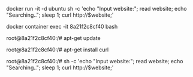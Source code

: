 docker run -it -d ubuntu sh -c 'echo "Input website:"; read website; echo "Searching.."; sleep 1; curl http://$website;'

docker container exec -it 8a21f2c8cf40 bash

root@8a21f2c8cf40:/# apt-get update

root@8a21f2c8cf40:/# apt-get install curl

root@8a21f2c8cf40:/# sh -c 'echo "Input website:"; read website; echo "Searching.."; sleep 1; curl http://$website;'
